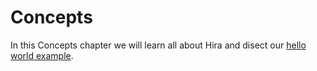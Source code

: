 # Concepts

In this Concepts chapter we will learn all about Hira and disect our [hello world example](../gettingstarted/hello_hira.md).
